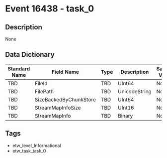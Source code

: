 # Event 16438 - task_0

## Description
None

## Data Dictionary
|Standard Name|Field Name|Type|Description|Sample Value|
|---|---|---|---|---|
|TBD|FileId|TBD|UInt64|None|None|
|TBD|FilePath|TBD|UnicodeString|None|None|
|TBD|SizeBackedByChunkStore|TBD|UInt64|None|None|
|TBD|StreamMapInfoSize|TBD|UInt16|None|None|
|TBD|StreamMapInfo|TBD|Binary|None|None|

## Tags
* etw_level_Informational
* etw_task_task_0